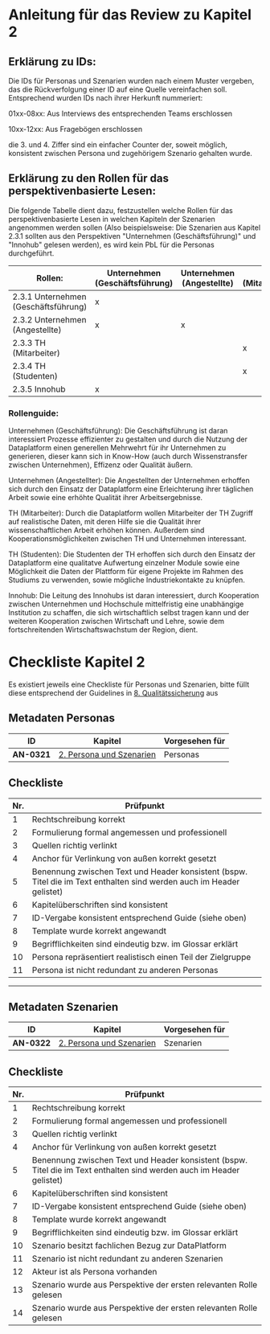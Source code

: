# Anleitung für das Review zu Kapitel 2

## Erklärung zu IDs:
Die IDs für Personas und Szenarien wurden nach einem Muster vergeben, das die Rückverfolgung einer ID auf eine Quelle vereinfachen soll. Entsprechend wurden IDs nach ihrer Herkunft nummeriert: 

01xx-08xx: Aus Interviews des entsprechenden Teams erschlossen

10xx-12xx: Aus Fragebögen erschlossen

die 3. und 4. Ziffer sind ein einfacher Counter der, soweit möglich, konsistent zwischen Persona und zugehörigem Szenario gehalten wurde.

## Erklärung zu den Rollen für das perspektivenbasierte Lesen:
Die folgende Tabelle dient dazu, festzustellen welche Rollen für das perspektivenbasierte Lesen in welchen Kapiteln der Szenarien angenommen werden sollen (Also beispielsweise: Die Szenarien aus Kapitel 2.3.1 sollten aus den Perspektiven "Unternehmen (Geschäftsführung)" und "Innohub" gelesen werden), es wird kein PbL für die Personas durchgeführt.

|Rollen: | Unternehmen (Geschäftsführung) | Unternehmen (Angestellte)| TH (Mitarbeiter) | TH (Studenten) | Innohub|
|----|----|----|----|----|----|
|2.3.1 Unternehmen (Geschäftsführung) | x |  |  |  | x |
|2.3.2 Unternehmen (Angestellte) | x | x |  |  |  |
|2.3.3 TH (Mitarbeiter) |  |  | x | x |  |
|2.3.4 TH (Studenten) |  |  | x | x |  |
|2.3.5 Innohub | x |  |  |  | x |

### Rollenguide:

Unternehmen (Geschäftsführung): Die Geschäftsführung ist daran interessiert Prozesse effizienter zu gestalten und durch die Nutzung der Dataplatform einen generellen Mehrwehrt für ihr Unternehmen zu generieren, dieser kann sich in Know-How (auch durch Wissenstransfer zwischen Unternehmen), Effizenz oder Qualität äußern.

Unternehmen (Angestellter): Die Angestellten der Unternehmen erhoffen sich durch den Einsatz der Dataplatform eine Erleichterung ihrer täglichen Arbeit sowie eine erhöhte Qualität ihrer Arbeitsergebnisse.

TH (Mitarbeiter): Durch die Dataplatform wollen Mitarbeiter der TH Zugriff auf realistische Daten, mit deren Hilfe sie die Qualität ihrer wissenschaftlichen Arbeit erhöhen können. Außerdem sind Kooperationsmöglichkeiten zwischen TH und Unternehmen interessant.

TH (Studenten): Die Studenten der TH erhoffen sich durch den Einsatz der Dataplatform eine qualitatve Aufwertung einzelner Module sowie eine Möglichkeit die Daten der Plattform für eigene Projekte im Rahmen des Studiums zu verwenden, sowie mögliche Industriekontakte zu knüpfen.

Innohub: Die Leitung des Innohubs ist daran interessiert, durch Kooperation zwischen Unternehmen und Hochschule mittelfristig eine unabhängige Institution zu schaffen, die sich wirtschaftlich selbst tragen kann und der weiteren Kooperation zwischen Wirtschaft und Lehre, sowie dem fortschreitenden Wirtschaftswachstum der Region, dient.

# Checkliste Kapitel 2
Es existiert jeweils eine Checkliste für Personas und Szenarien, bitte füllt diese entsprechend der Guidelines in [8. Qualitätssicherung](../../08.-qualitaetssicherung.md) aus

## Metadaten Personas
| ID | Kapitel | Vorgesehen für |
|---|---|---|
| <a name="AN-0321">**AN-0321**</a> | [2. Persona und Szenarien](../../02.-persona-und-szenarien.md) | Personas |

## Checkliste
| Nr\. | Prüfpunkt |
|---|---|
|  1 | Rechtschreibung korrekt |
|  2 | Formulierung formal angemessen und professionell |
|  3 | Quellen richtig verlinkt |
|  4 | Anchor für Verlinkung von außen korrekt gesetzt |
|  5 | Benennung zwischen Text und Header konsistent (bspw. Titel die im Text enthalten sind werden auch im Header gelistet) |
|  6 | Kapitelüberschriften sind konsistent |
|  7 | ID-Vergabe konsistent entsprechend Guide (siehe oben) |
|  8 | Template wurde korrekt angewandt |
|  9 | Begrifflichkeiten sind eindeutig bzw. im Glossar erklärt |
| 10 | Persona repräsentiert realistisch einen Teil der Zielgruppe |
| 11 | Persona ist nicht redundant zu anderen Personas |

---

## Metadaten Szenarien
| ID | Kapitel | Vorgesehen für |
|---|---|---|
| <a name="AN-0322">**AN-0322**</a> | [2. Persona und Szenarien](../../02.-persona-und-szenarien.md) | Szenarien |

## Checkliste
| Nr\. | Prüfpunkt |
|---|---|
|  1 | Rechtschreibung korrekt |
|  2 | Formulierung formal angemessen und professionell |
|  3 | Quellen richtig verlinkt |
|  4 | Anchor für Verlinkung von außen korrekt gesetzt |
|  5 | Benennung zwischen Text und Header konsistent (bspw. Titel die im Text enthalten sind werden auch im Header gelistet) |
|  6 | Kapitelüberschriften sind konsistent |
|  7 | ID-Vergabe konsistent entsprechend Guide (siehe oben) |
|  8 | Template wurde korrekt angewandt |
|  9 | Begrifflichkeiten sind eindeutig bzw. im Glossar erklärt |
| 10 | Szenario besitzt fachlichen Bezug zur DataPlatform |
| 11 | Szenario ist nicht redundant zu anderen Szenarien |
| 12 | Akteur ist als Persona vorhanden |
| 13 | Szenario wurde aus Perspektive der ersten relevanten Rolle gelesen |
| 14 | Szenario wurde aus Perspektive der ersten relevanten Rolle gelesen |

